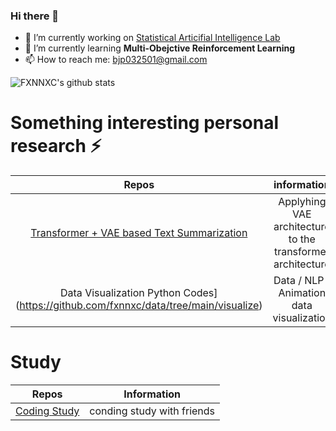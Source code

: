 ### Hi there 👋

<!--
**fxnnxc/fxnnxc** is a ✨ _special_ ✨ repository because its `README.md` (this file) appears on your GitHub profile.

Here are some ideas to get you started:

- 🔭 I’m currently working on [SAIL](http://sailab.kaist.ac.kr/)
- 🌱 I’m currently learning **Text Summarization**
- 👯 I’m looking to collaborate on ...
- 🤔 I’m looking for help with ...
- 💬 Ask me about ...
- 📫 How to reach me: ...
- 😄 Pronouns: ...
- ⚡ Fun fact: ...
-->



- 🔭 I’m currently working on [Statistical Articifial Intelligence Lab](http://sailab.kaist.ac.kr/)
- 🌱 I’m currently learning **Multi-Obejctive Reinforcement Learning**
- 📫 How to reach me: bjp032501@gmail.com  

![FXNNXC's github stats](https://github-readme-stats.vercel.app/api?username=fxnnxc&show_icons=true&hide_border=true) 

# Something interesting personal research ⚡

|Repos|information|
|:-:|:-:|
[Transformer + VAE based Text Summarization ](https://github.com/fxnnxc/text_summarization)| Applyhing VAE architecture to the transformer architecture| 
|Data Visualization Python Codes](https://github.com/fxnnxc/data/tree/main/visualize)|Data / NLP / Animation data visualization|

# Study 

|Repos | Information |
|:-:|:-:|
|[Coding Study](https://github.com/fxnnxc/coding-Break-the-wall) | conding study with friends|
